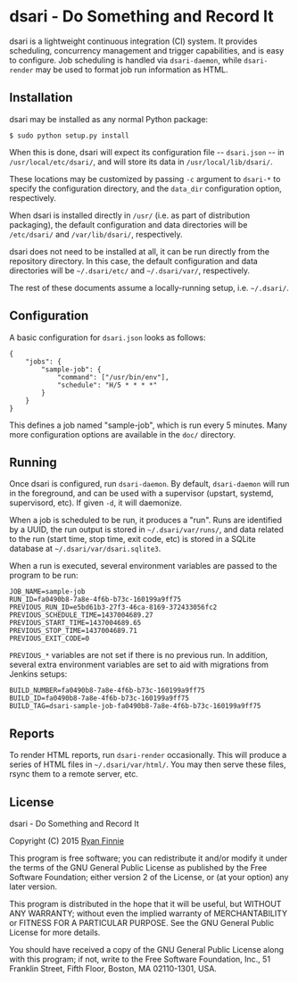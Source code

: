 # dsari - Do Something and Record It

dsari is a lightweight continuous integration (CI) system.
It provides scheduling, concurrency management and trigger capabilities, and is easy to configure.
Job scheduling is handled via `dsari-daemon`, while `dsari-render` may be used to format job run information as HTML.

## Installation

dsari may be installed as any normal Python package:

    $ sudo python setup.py install

When this is done, dsari will expect its configuration file -- `dsari.json` -- in `/usr/local/etc/dsari/`, and will store its data in `/usr/local/lib/dsari/`.

These locations may be customized by passing `-c` argument to `dsari-*` to specify the configuration directory, and the `data_dir` configuration option, respectively.

When dsari is installed directly in `/usr/` (i.e. as part of distribution packaging), the default configuration and data directories will be `/etc/dsari/` and `/var/lib/dsari/`, respectively.

dsari does not need to be installed at all, it can be run directly from the repository directory.
In this case, the default configuration and data directories will be `~/.dsari/etc/` and `~/.dsari/var/`, respectively.

The rest of these documents assume a locally-running setup, i.e. `~/.dsari/`.

## Configuration

A basic configuration for `dsari.json` looks as follows:

    {
        "jobs": {
            "sample-job": {
                "command": ["/usr/bin/env"],
                "schedule": "H/5 * * * *"
            }
        }
    }

This defines a job named "sample-job", which is run every 5 minutes.
Many more configuration options are available in the `doc/` directory.

## Running

Once dsari is configured, run `dsari-daemon`.
By default, `dsari-daemon` will run in the foreground, and can be used with a supervisor (upstart, systemd, supervisord, etc).
If given `-d`, it will daemonize.

When a job is scheduled to be run, it produces a "run".
Runs are identified by a UUID, the run output is stored in `~/.dsari/var/runs/`, and data related to the run (start time, stop time, exit code, etc) is stored in a SQLite database at `~/.dsari/var/dsari.sqlite3`.

When a run is executed, several environment variables are passed to the program to be run:

    JOB_NAME=sample-job
    RUN_ID=fa0490b8-7a8e-4f6b-b73c-160199a9ff75
    PREVIOUS_RUN_ID=e5bd61b3-27f3-46ca-8169-372433056fc2
    PREVIOUS_SCHEDULE_TIME=1437004689.27
    PREVIOUS_START_TIME=1437004689.65
    PREVIOUS_STOP_TIME=1437004689.71
    PREVIOUS_EXIT_CODE=0

`PREVIOUS_*` variables are not set if there is no previous run.
In addition, several extra environment variables are set to aid with migrations from Jenkins setups:

    BUILD_NUMBER=fa0490b8-7a8e-4f6b-b73c-160199a9ff75
    BUILD_ID=fa0490b8-7a8e-4f6b-b73c-160199a9ff75
    BUILD_TAG=dsari-sample-job-fa0490b8-7a8e-4f6b-b73c-160199a9ff75

## Reports

To render HTML reports, run `dsari-render` occasionally.
This will produce a series of HTML files in `~/.dsari/var/html/`.
You may then serve these files, rsync them to a remote server, etc.

## License

dsari - Do Something and Record It

Copyright (C) 2015 [Ryan Finnie](http://www.finnie.org/)

This program is free software; you can redistribute it and/or
modify it under the terms of the GNU General Public License
as published by the Free Software Foundation; either version 2
of the License, or (at your option) any later version.

This program is distributed in the hope that it will be useful,
but WITHOUT ANY WARRANTY; without even the implied warranty of
MERCHANTABILITY or FITNESS FOR A PARTICULAR PURPOSE.  See the
GNU General Public License for more details.

You should have received a copy of the GNU General Public License
along with this program; if not, write to the Free Software
Foundation, Inc., 51 Franklin Street, Fifth Floor, Boston, MA
02110-1301, USA.

